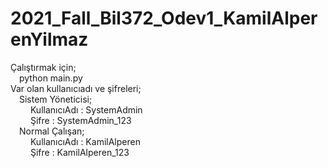 # 2021_Fall_Bil372_Odev1_KamilAlperenYilmaz
Çalıştırmak için;<br/>
&emsp;python main.py<br/>
Var olan kullanıcıadı ve şifreleri;<br/>
&emsp;Sistem Yöneticisi;<br/>
&emsp;&emsp;      KullanıcıAdı : SystemAdmin<br/>
&emsp;&emsp;      Şifre : SystemAdmin_123<br/>
&emsp;Normal Çalışan;<br/>
&emsp;&emsp;      KullanıcıAdı : KamilAlperen<br/>
&emsp;&emsp;      Şifre : KamilAlperen_123<br/>
